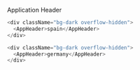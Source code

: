 Application Header

```js
<div className="bg-dark overflow-hidden">
  <AppHeader>spain</AppHeader>
</div>
```

```js
<div className="bg-dark overflow-hidden">
  <AppHeader>germany</AppHeader>
</div>
```
